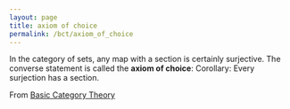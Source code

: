 ```yaml
---
layout: page
title: axiom of choice
permalink: /bct/axiom_of_choice
---
```

In the category of sets, any map with a section is certainly surjective. The converse statement is called the **axiom of choice**: Corollary: Every surjection has a section.


From [Basic Category Theory](https://mathgloss.github.io/MathGloss/bct.html)